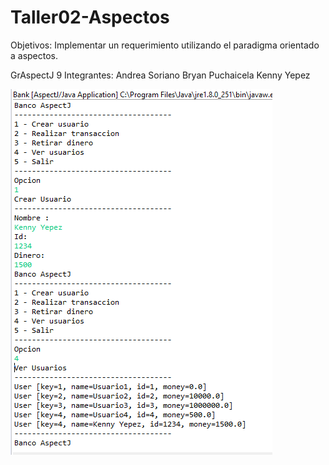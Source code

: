 # Taller02-Aspectos
Objetivos:
	Implementar un requerimiento utilizando el paradigma orientado a aspectos.

GrAspectJ 9
Integrantes:
	Andrea Soriano 
	Bryan Puchaicela
	Kenny Yepez

![Captura de funcionamiento de la creacion de usuario](/Imagenes/Captura1.PNG)
 
 
